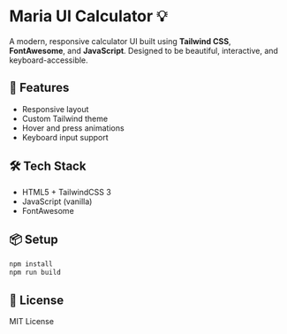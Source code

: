 # Maria UI Calculator 💡

A modern, responsive calculator UI built using **Tailwind CSS**, **FontAwesome**, and **JavaScript**. Designed to be beautiful, interactive, and keyboard-accessible.

## 🚀 Features
- Responsive layout
- Custom Tailwind theme
- Hover and press animations
- Keyboard input support

## 🛠️ Tech Stack
- HTML5 + TailwindCSS 3
- JavaScript (vanilla)
- FontAwesome

## 📦 Setup
```bash
npm install
npm run build
```

## 📄 License
MIT License

